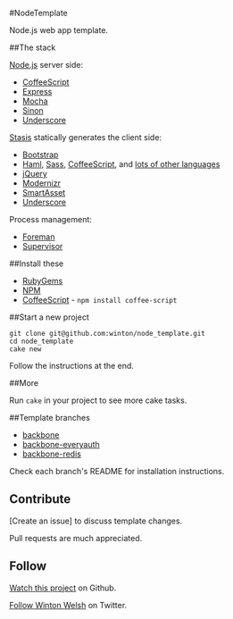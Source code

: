 #NodeTemplate

Node.js web app template.

##The stack

[Node.js](http://nodejs.org/) server side:

* [CoffeeScript](http://coffeescript.org)
* [Express](http://expressjs.com)
* [Mocha](http://visionmedia.github.com/mocha)
* [Sinon](http://sinonjs.org)
* [Underscore](http://documentcloud.github.com/underscore)

[Stasis](http://stasis.me) statically generates the client side:

* [Bootstrap](http://twitter.github.com/bootstrap)
* [Haml](http://haml-lang.com/), [Sass](http://sass-lang.com), [CoffeeScript](http://coffeescript.org), and [lots of other languages](http://stasis.me/#more)
* [jQuery](http://jquery.com)
* [Modernizr](http://modernizr.com/)
* [SmartAsset](https://github.com/winton/smart_asset)
* [Underscore](http://documentcloud.github.com/underscore)

Process management:

* [Foreman](https://github.com/ddollar/foreman)
* [Supervisor](https://github.com/isaacs/node-supervisor)

##Install these

* [RubyGems](http://rubygems.org)
* [NPM](http://npmjs.org)
* [CoffeeScript](http://coffeescript.org) - `npm install coffee-script`

##Start a new project

	git clone git@github.com:winton/node_template.git
	cd node_template
	cake new

Follow the instructions at the end.

##More

Run `cake` in your project to see more cake tasks.

##Template branches

* [backbone](https://github.com/winton/node_template/tree/backbone)
* [backbone-everyauth](https://github.com/winton/node_template/tree/backbone-everyauth)
* [backbone-redis](https://github.com/winton/node_template/tree/backbone-redis)

Check each branch's README for installation instructions.

## Contribute

[Create an issue] to discuss template changes.

Pull requests are much appreciated.

## Follow

[Watch this project](https://github.com/winton/node_template#) on Github.

[Follow Winton Welsh](http://twitter.com/intent/user?screen_name=wintonius) on Twitter.